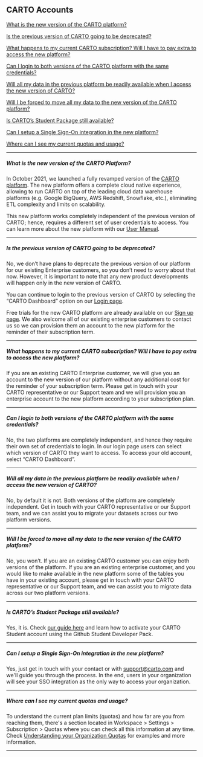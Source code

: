 ## CARTO Accounts

[What is the new version of the CARTO platform?](#what-is-the-new-version-of-the-carto-platform)

[Is the previous version of CARTO going to be deprecated?](#is-the-new-version-going-to-be-deprecated)

[What happens to my current CARTO subscription? Will I have to pay extra to access the new platform?](#what-happens-to-my-current-carto-subscription-will-i-have-to-pay-extra-to-access-the-new-platform)

[Can I login to both versions of the CARTO platform with the same credentials?](#can-i-login-to-both-versions-of-the-carto-platform-with-the-same-credentials)

[Will all my data in the previous platform be readily available when I access the new version of CARTO?](#will-all-my-data-in-the-previous-platform-be-readily-available-when-i-access-the-new-version-of-carto)

[Will I be forced to move all my data to the new version of the CARTO platform?](#will-i-be-forced-to-move-all-my-data-to-the-new-version-of-the-carto-platform)

[Is CARTO’s Student Package still available?](#is-cartos-student-package-still-available)

[Can I setup a Single Sign-On integration in the new platform?](#can-i-setup-a-single-sign-on-integration-in-the-new-platform)

[Where can I see my current quotas and usage?](#where-can-i-see-my-current-quotas-and-usage)

---

<!-- Using level 5 headers to avoid the title being listed in the tree -->
##### What is the new version of the CARTO Platform?
In October 2021, we launched a fully revamped version of the [CARTO platform](http://www.carto.com/carto3/). The new platform offers a complete cloud native experience, allowing to run CARTO on top of the leading cloud data warehouse platforms (e.g. Google BigQuery, AWS Redshift, Snowflake, etc.), eliminating ETL complexity and limits on scalability. 

This new platform works completely independent of the previous version of CARTO; hence, requires a different set of user credentials to access. You can learn more about the new platform with our [User Manual](https://docs.carto.com/carto-user-manual/overview/getting-started/#getting-started).

---

##### Is the previous version of CARTO going to be deprecated? 
No, we don’t have plans to deprecate the previous version of our platform for our existing Enterprise customers, so you don’t need to worry about that now. However, it is important to note that any new product developments will happen only in the new version of CARTO.

You can continue to login to the previous version of CARTO by selecting the “CARTO Dashboard” option on our [Login page](https://carto.com/signin/). 

Free trials for the new CARTO platform are already available on our [Sign up page](http://www.carto.com/signup). We also welcome all of our existing enterprise customers to contact us so we can provision them an account to the new platform for the reminder of their subscription term.

---

##### What happens to my current CARTO subscription? Will I have to pay extra to access the new platform?
If you are an existing CARTO Enterprise customer, we will give you an account to the new version of our platform without any additional cost for the reminder of your subscription term. Please get in touch with your CARTO representative or our Support team and we will provision you an enterprise account to the new platform according to your subscription plan.

---

##### Can I login to both versions of the CARTO platform with the same credentials?
No, the two platforms are completely independent, and hence they require their own set of credentials to login. In our login page users can select which version of CARTO they want to access. To access your old account, select “CARTO Dashboard”.

---

##### Will all my data in the previous platform be readily available when I access the new version of CARTO?
No, by default it is not. Both versions of the platform are completely independent. Get in touch with your CARTO representative or our Support team, and we can assist you to migrate your datasets across our two platform versions.

---

##### Will I be forced to move all my data to the new version of the CARTO platform?
No, you won’t. If you are an existing CARTO customer you can enjoy both versions of the platform. If you are an existing enterprise customer, and you would like to make available in the new platform some of the tables you have in your existing account, please get in touch with your CARTO representative or our Support team, and we can assist you to migrate data across our two platform versions.

---

##### Is CARTO’s Student Package still available?
Yes, it is. Check [our guide here](/faqs/categories/carto-for-education/) and learn how to activate your CARTO Student account using the Github Student Developer Pack.

---

##### Can I setup a Single Sign-On integration in the new platform?
Yes, just get in touch with your contact or with support@carto.com and we'll guide you through the process. In the end, users in your organization will see your SSO integration as the only way to access your organization.

---

##### Where can I see my current quotas and usage?
To understand the current plan limits (quotas) and how far are you from reaching them, there's a section located in Workspace > Settings > Subscription > Quotas where you can check all this information at any time. Check [Understanding your Organization Quotas](/carto-user-manual/settings/understanding-your-organization-settings/) for examples and more information.

---







